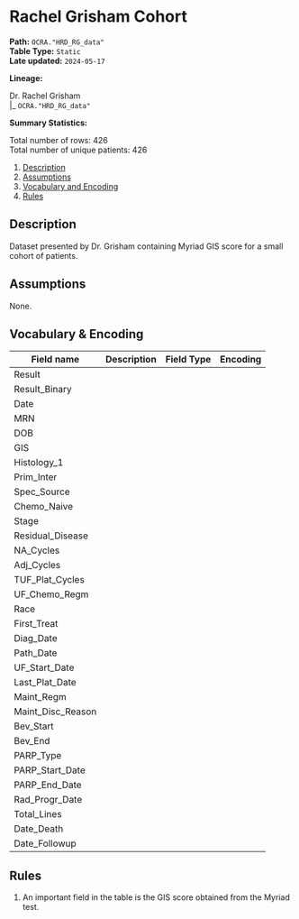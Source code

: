 # Rachel Grisham Cohort

<b>Path:</b> `OCRA."HRD_RG_data"` <br/>
<b>Table Type:</b> `Static` <br/>
<b>Late updated:</b> `2024-05-17` <br/>

<b>Lineage:</b> 

Dr. Rachel Grisham <br/>
|_ `OCRA."HRD_RG_data"` <br/>

<b>Summary Statistics:</b>

Total number of rows: 426 <br/>
Total number of unique patients: 426 <br/>


1. [Description](#description)
2. [Assumptions](#assumptions)
3. [Vocabulary and Encoding](#vocabulary)
3. [Rules](#rules)


## Description <a name="description"></a>

Dataset presented by Dr. Grisham containing Myriad GIS score for a small cohort of patients. 

## Assumptions <a name="assumptions"></a>

None. 

## Vocabulary & Encoding <a name="vocabulary"></a>

| **Field name** | **Description** | **Field Type** | **Encoding** |
|---|---|---|---|
| Result | | | |
| Result_Binary | | | |
| Date | | | |
| MRN | | | |
| DOB | | | |
| GIS | | | |
| Histology_1 | | | |
| Prim_Inter | | | |
| Spec_Source | | | |
| Chemo_Naive | | | |
| Stage | | | |
| Residual_Disease | | | |
| NA_Cycles | | | |
| Adj_Cycles | | | |
| TUF_Plat_Cycles | | | |
| UF_Chemo_Regm | | | |
| Race | | | |
| First_Treat | | | |
| Diag_Date | | | |
| Path_Date | | | |
| UF_Start_Date | | | |
| Last_Plat_Date | | | |
| Maint_Regm | | | |
| Maint_Disc_Reason | | | |
| Bev_Start | | | |
| Bev_End | | | |
| PARP_Type | | | |
| PARP_Start_Date | | | |
| PARP_End_Date | | | |
| Rad_Progr_Date | | | |
| Total_Lines | | | |
| Date_Death | | | |
| Date_Followup | | | |


## Rules <a name="rules"></a>

1. An important field in the table is the GIS score obtained from the Myriad test. 


